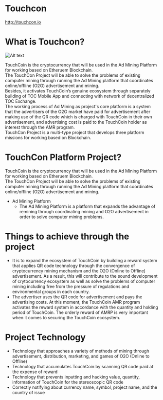 # Touchcon

<http://touchcon.io>
# What is Touchcon?
![Alt text](http://touchcon.io/images/symbol_toc.png)

TouchCoin is the cryptocurrency that will be used in the Ad Mining Platform for working based on Etheruem Blockchain.<br/>
The TouchCon Project will be able to solve the problems of existing computer mining through running the Ad Mining platform that coordinates online/offline (O2O) advertisement and mining.<br/>
Besides, it activates TouchCoin’s genuine ecosystem through separately building of TOC Mobile App and connecting with network of decentralized TOC Exchange.<br/>
The working process of Ad Mining as project's core platform is a system that the advertisers of the O2O market have paid for advertisement after making use of the QR code which is charged with TouchCoin in their own advertisement, and advertising cost is paid to the TouchCoin holder as interest through the AMR program.<br/>
TouchCon Project is a multi-type project that develops three platform missions for working based on Blockchain.

# TouchCon Platform Project?
TouchCoin is the cryptocurrency that will be used in the Ad Mining Platform for working based on Etheruem Blockchain.<br/>
The TouchCon Project will be able to solve the problems of existing computer mining through running the Ad Mining platform that coordinates online/offline (O2O) advertisement and mining.

* Ad Mining Platform
  * The Ad Mining Platform is a platform that expands the advantage of remining through coordinating mining and O2O advertisement in order to solve computer mining problems.

# Things to achieve through the project
* It is to expand the ecosystem of TouchCoin by building a reward system that applies QR code technology through the convergence of cryptocurrency mining mechanism and the O2O (Online to Offline) advertisement. As a result, this will contribute to the sound development of crytocurrency ecosystem as well as solve the problems of computer mining including free from the pressure of regulations and environmental groups in each country.<br/>
* The advertiser uses the QR code for advertisement and pays the advertising costs. At this moment, the TouchCoin AMR program activates the reward system in accordance with the quantity and holding period of TouchCoin. The orderly reward of AMRP is very important when it comes to securing the TouchCoin ecosystem.
# Project Technology
* Technology that approaches a variety of methods of mining through advertisement, distribution, marketing, and games of O2O (Online to Offline)<br/>
* Technology that accumulates TouchCoin by scanning QR code paid at the expense of reward<br/>
* Technology that prevents inputting and hacking value, quantity, information of TouchCoin for the stereoscopic QR code<br/>
* Correctly notifying about currency name, symbol, project name, and the country of issue
